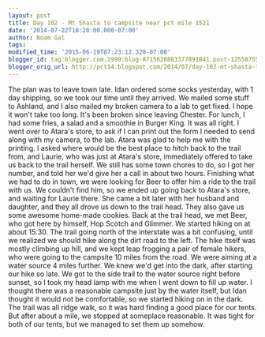 ```yaml
---
layout: post
title: Day 102 - Mt Shasta to campsite near pct mile 1521
date: '2014-07-22T18:20:00.000-07:00'
author: Noam Gal
tags:
modified_time: '2015-06-19T07:23:12.320-07:00'
blogger_id: tag:blogger.com,1999:blog-8715620883377891841.post-125587557702519104
blogger_orig_url: http://pct14.blogspot.com/2014/07/day-102-mt-shasta-to-campsite-near-pct.html
---
```


 The plan was to leave town late. Idan ordered some socks yesterday, with 1 day shipping, so we took our time until
 they arrived.
 We mailed some stuff to Ashland, and I also mailed my broken camera to a lab to get fixed. I hope
 it won't take too long. It's been broken since leaving Chester.
 For lunch, I had some fries, a salad and a
 smoothie in Burger King. It was all right.
 I went over to Atara's store, to ask if I can print out the form I
 needed to send along with my camera, to the lab. Atara was glad to help me with the printing.
 I asked where
 would be the best place to hitch back to the trail from, and Laurie, who was just at Atara's store, immediately
 offered to take us back to the trail herself. We still has some town chores to do, so I got her number, and told her
 we'd give her a call in about two hours.
 Finishing what we had to do in town, we were looking for Beer to offer
 him a ride to the trail with us. We couldn't find him, so we ended up going back to Atara's store, and waiting for
 Laurie there. She came a bit later with her husband and daughter, and they all drove us down to the trail head. They
 also gave us some awesome home-made cookies.
 Back at the trail head, we met Beer, who got here by himself, Hop
 Scotch and Glimmer.
 We started hiking on at about 15:30. The trail going north of the interstate was a bit
 confusing, until we realized we should hike along the dirt road to the left. The hike itself was mostly climbing up
 hill, and we kept leap frogging a pair of female hikers, who were going to the campsite 10 miles from the road. We
 were aiming at a water source 4 miles further.
 We knew we'd get into the dark, after starting our hike so late.
 We got to the side trail to the water source right before sunset, so I took my head lamp with me when I went down to
 fill up water.
 I thought there was a reasonable campsite just by the water itself, but Idan thought it would
 not be comfortable, so we started hiking on in the dark.
 The trail was all ridge walk, so it was hard finding a
 good place for our tents. But after about a mile, we stopped at someplace reasonable. It was tight for both of our
 tents, but we managed to set them up somehow.
